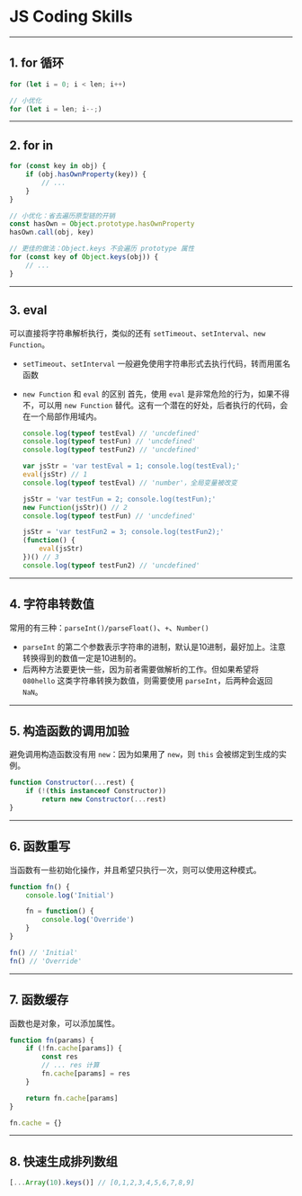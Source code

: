 # JS Coding Skills #

---

## 1. for 循环 ##

``` javascript
for (let i = 0; i < len; i++)

// 小优化
for (let i = len; i--;)
```

---

## 2. for in ##

``` javascript
for (const key in obj) {
    if (obj.hasOwnProperty(key)) {
        // ...
    }
}

// 小优化：省去遍历原型链的开销
const hasOwn = Object.prototype.hasOwnProperty
hasOwn.call(obj, key)

// 更佳的做法：Object.keys 不会遍历 prototype 属性
for (const key of Object.keys(obj)) {
    // ...
}
```

---

## 3. eval ##

可以直接将字符串解析执行，类似的还有 `setTimeout`、`setInterval`、`new Function`。

* `setTimeout`、`setInterval` 一般避免使用字符串形式去执行代码，转而用匿名函数
* `new Function` 和 `eval` 的区别
  首先，使用 `eval` 是非常危险的行为，如果不得不，可以用 `new Function` 替代。这有一个潜在的好处，后者执行的代码，会在一个局部作用域内。

  ``` javascript
  console.log(typeof testEval) // 'uncdefined'
  console.log(typeof testFun) // 'uncdefined'
  console.log(typeof testFun2) // 'uncdefined'

  var jsStr = 'var testEval = 1; console.log(testEval);'
  eval(jsStr) // 1
  console.log(typeof testEval) // 'number'，全局变量被改变

  jsStr = 'var testFun = 2; console.log(testFun);'
  new Function(jsStr)() // 2
  console.log(typeof testFun) // 'uncdefined'
  
  jsStr = 'var testFun2 = 3; console.log(testFun2);'
  (function() {
      eval(jsStr)
  })() // 3
  console.log(typeof testFun2) // 'uncdefined'
  ```

---

## 4. 字符串转数值 ##

常用的有三种：`parseInt()/parseFloat()`、`+`、`Number()`

* `parseInt` 的第二个参数表示字符串的进制，默认是10进制，最好加上。注意转换得到的数值一定是10进制的。
* 后两种方法要更快一些，因为前者需要做解析的工作。但如果希望将 `080hello` 这类字符串转换为数值，则需要使用 `parseInt`，后两种会返回 `NaN`。

---

## 5. 构造函数的调用加验 ##

避免调用构造函数没有用 `new`：因为如果用了 `new`，则 `this` 会被绑定到生成的实例。

``` javascript
function Constructor(...rest) {
    if (!(this instanceof Constructor))
        return new Constructor(...rest)
}
```

---

## 6. 函数重写 ##

当函数有一些初始化操作，并且希望只执行一次，则可以使用这种模式。

``` javascript
function fn() {
    console.log('Initial')

    fn = function() {
        console.log('Override')
    }
}

fn() // 'Initial'
fn() // 'Override'
```

---

## 7. 函数缓存 ##

函数也是对象，可以添加属性。

``` javascript
function fn(params) {
    if (!fn.cache[params]) {
        const res
        // ... res 计算
        fn.cache[params] = res
    }

    return fn.cache[params]
}

fn.cache = {}
```

---

## 8. 快速生成排列数组 ##

``` javascript
[...Array(10).keys()] // [0,1,2,3,4,5,6,7,8,9]
```
